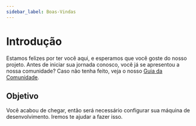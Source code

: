 ```yaml
---
sidebar_label: Boas-Vindas
---
```


# Introdução

Estamos felizes por ter você aqui, e esperamos que você goste do nosso projeto. Antes de iniciar sua jornada conosco, você já se apresentou a nossa comunidade? Caso não tenha feito, veja o nosso [Guia da Comunidade](/community).

## Objetivo

Você acabou de chegar, então será necessário configurar sua máquina de desenvolvimento. Iremos te ajudar a fazer isso.
